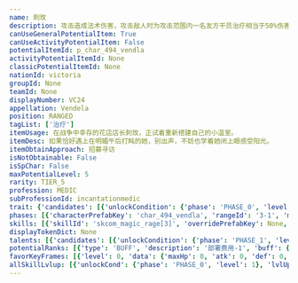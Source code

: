 ```yaml
---
name: 刺玫
description: 攻击造成法术伤害，攻击敌人时为攻击范围内一名友方干员治疗相当于50%伤害的生命值
canUseGeneralPotentialItem: True
canUseActivityPotentialItem: False
potentialItemId: p_char_494_vendla
activityPotentialItemId: None
classicPotentialItemId: None
nationId: victoria
groupId: None
teamId: None
displayNumber: VC24
appellation: Vendela
position: RANGED
tagList: ['治疗']
itemUsage: 在战争中幸存的花店店长刺玫，正试着重新搭建自己的小温室。
itemDesc: 如果恰好遇上在明媚午后打盹的她，别出声，不妨也学着她闭上眼感受阳光。
itemObtainApproach: 招募寻访
isNotObtainable: False
isSpChar: False
maxPotentialLevel: 5
rarity: TIER_5
profession: MEDIC
subProfessionId: incantationmedic
trait: {'candidates': [{'unlockCondition': {'phase': 'PHASE_0', 'level': 1}, 'requiredPotentialRank': 0, 'blackboard': [{'key': 'scale', 'value': 0.5, 'valueStr': None}], 'overrideDescripton': '攻击造成<@ba.kw>法术伤害</>，攻击敌人时为攻击范围内一名友方干员治疗相当于<@ba.kw>{scale:0%}</>伤害的生命值', 'prefabKey': None, 'rangeId': None}]}
phases: [{'characterPrefabKey': 'char_494_vendla', 'rangeId': '3-1', 'maxLevel': 50, 'attributesKeyFrames': [{'level': 1, 'data': {'maxHp': 751, 'atk': 192, 'def': 44, 'magicResistance': 10.0, 'cost': 15, 'blockCnt': 1, 'moveSpeed': 1.0, 'attackSpeed': 100.0, 'baseAttackTime': 1.6, 'respawnTime': 70, 'hpRecoveryPerSec': 0.0, 'spRecoveryPerSec': 1.0, 'maxDeployCount': 1, 'maxDeckStackCnt': 0, 'tauntLevel': 0, 'massLevel': 0, 'baseForceLevel': 0, 'stunImmune': False, 'silenceImmune': False, 'sleepImmune': False, 'frozenImmune': False, 'levitateImmune': False}}, {'level': 50, 'data': {'maxHp': 989, 'atk': 316, 'def': 64, 'magicResistance': 10.0, 'cost': 15, 'blockCnt': 1, 'moveSpeed': 1.0, 'attackSpeed': 100.0, 'baseAttackTime': 1.6, 'respawnTime': 70, 'hpRecoveryPerSec': 0.0, 'spRecoveryPerSec': 1.0, 'maxDeployCount': 1, 'maxDeckStackCnt': 0, 'tauntLevel': 0, 'massLevel': 0, 'baseForceLevel': 0, 'stunImmune': False, 'silenceImmune': False, 'sleepImmune': False, 'frozenImmune': False, 'levitateImmune': False}}], 'evolveCost': None}, {'characterPrefabKey': 'char_494_vendla', 'rangeId': '3-3', 'maxLevel': 70, 'attributesKeyFrames': [{'level': 1, 'data': {'maxHp': 989, 'atk': 316, 'def': 64, 'magicResistance': 15.0, 'cost': 17, 'blockCnt': 1, 'moveSpeed': 1.0, 'attackSpeed': 100.0, 'baseAttackTime': 1.6, 'respawnTime': 70, 'hpRecoveryPerSec': 0.0, 'spRecoveryPerSec': 1.0, 'maxDeployCount': 1, 'maxDeckStackCnt': 0, 'tauntLevel': 0, 'massLevel': 0, 'baseForceLevel': 0, 'stunImmune': False, 'silenceImmune': False, 'sleepImmune': False, 'frozenImmune': False, 'levitateImmune': False}}, {'level': 70, 'data': {'maxHp': 1178, 'atk': 440, 'def': 80, 'magicResistance': 15.0, 'cost': 17, 'blockCnt': 1, 'moveSpeed': 1.0, 'attackSpeed': 100.0, 'baseAttackTime': 1.6, 'respawnTime': 70, 'hpRecoveryPerSec': 0.0, 'spRecoveryPerSec': 1.0, 'maxDeployCount': 1, 'maxDeckStackCnt': 0, 'tauntLevel': 0, 'massLevel': 0, 'baseForceLevel': 0, 'stunImmune': False, 'silenceImmune': False, 'sleepImmune': False, 'frozenImmune': False, 'levitateImmune': False}}], 'evolveCost': [{'id': '3261', 'count': 4, 'type': 'MATERIAL'}, {'id': '30052', 'count': 4, 'type': 'MATERIAL'}, {'id': '30062', 'count': 2, 'type': 'MATERIAL'}]}, {'characterPrefabKey': 'char_494_vendla', 'rangeId': '3-3', 'maxLevel': 80, 'attributesKeyFrames': [{'level': 1, 'data': {'maxHp': 1178, 'atk': 440, 'def': 80, 'magicResistance': 20.0, 'cost': 17, 'blockCnt': 1, 'moveSpeed': 1.0, 'attackSpeed': 100.0, 'baseAttackTime': 1.6, 'respawnTime': 70, 'hpRecoveryPerSec': 0.0, 'spRecoveryPerSec': 1.0, 'maxDeployCount': 1, 'maxDeckStackCnt': 0, 'tauntLevel': 0, 'massLevel': 0, 'baseForceLevel': 0, 'stunImmune': False, 'silenceImmune': False, 'sleepImmune': False, 'frozenImmune': False, 'levitateImmune': False}}, {'level': 80, 'data': {'maxHp': 1370, 'atk': 550, 'def': 100, 'magicResistance': 20.0, 'cost': 17, 'blockCnt': 1, 'moveSpeed': 1.0, 'attackSpeed': 100.0, 'baseAttackTime': 1.6, 'respawnTime': 70, 'hpRecoveryPerSec': 0.0, 'spRecoveryPerSec': 1.0, 'maxDeployCount': 1, 'maxDeckStackCnt': 0, 'tauntLevel': 0, 'massLevel': 0, 'baseForceLevel': 0, 'stunImmune': False, 'silenceImmune': False, 'sleepImmune': False, 'frozenImmune': False, 'levitateImmune': False}}], 'evolveCost': [{'id': '3263', 'count': 3, 'type': 'MATERIAL'}, {'id': '30054', 'count': 5, 'type': 'MATERIAL'}, {'id': '30093', 'count': 13, 'type': 'MATERIAL'}]}]
skills: [{'skillId': 'skcom_magic_rage[3]', 'overridePrefabKey': None, 'overrideTokenKey': None, 'levelUpCostCond': [{'unlockCond': {'phase': 'PHASE_2', 'level': 1}, 'lvlUpTime': 28800, 'levelUpCost': [{'id': '3303', 'count': 5, 'type': 'MATERIAL'}, {'id': '31014', 'count': 3, 'type': 'MATERIAL'}, {'id': '30013', 'count': 6, 'type': 'MATERIAL'}]}, {'unlockCond': {'phase': 'PHASE_2', 'level': 1}, 'lvlUpTime': 57600, 'levelUpCost': [{'id': '3303', 'count': 6, 'type': 'MATERIAL'}, {'id': '30064', 'count': 3, 'type': 'MATERIAL'}, {'id': '31024', 'count': 4, 'type': 'MATERIAL'}]}, {'unlockCond': {'phase': 'PHASE_2', 'level': 1}, 'lvlUpTime': 86400, 'levelUpCost': [{'id': '3303', 'count': 10, 'type': 'MATERIAL'}, {'id': '30135', 'count': 4, 'type': 'MATERIAL'}, {'id': '31054', 'count': 4, 'type': 'MATERIAL'}]}], 'unlockCond': {'phase': 'PHASE_0', 'level': 1}}, {'skillId': 'skchr_vendla_2', 'overridePrefabKey': None, 'overrideTokenKey': None, 'levelUpCostCond': [{'unlockCond': {'phase': 'PHASE_2', 'level': 1}, 'lvlUpTime': 28800, 'levelUpCost': [{'id': '3303', 'count': 5, 'type': 'MATERIAL'}, {'id': '30104', 'count': 3, 'type': 'MATERIAL'}, {'id': '30043', 'count': 2, 'type': 'MATERIAL'}]}, {'unlockCond': {'phase': 'PHASE_2', 'level': 1}, 'lvlUpTime': 57600, 'levelUpCost': [{'id': '3303', 'count': 6, 'type': 'MATERIAL'}, {'id': '31064', 'count': 3, 'type': 'MATERIAL'}, {'id': '30014', 'count': 6, 'type': 'MATERIAL'}]}, {'unlockCond': {'phase': 'PHASE_2', 'level': 1}, 'lvlUpTime': 86400, 'levelUpCost': [{'id': '3303', 'count': 10, 'type': 'MATERIAL'}, {'id': '30145', 'count': 4, 'type': 'MATERIAL'}, {'id': '31074', 'count': 3, 'type': 'MATERIAL'}]}], 'unlockCond': {'phase': 'PHASE_1', 'level': 1}}]
displayTokenDict: None
talents: [{'candidates': [{'unlockCondition': {'phase': 'PHASE_1', 'level': 1}, 'requiredPotentialRank': 0, 'prefabKey': '1', 'name': '土壤基肥改良', 'description': '攻击范围内生命上限最高的友方角色受到的治疗效果提升8%', 'rangeId': None, 'blackboard': [{'key': 'heal_scale', 'value': 1.08, 'valueStr': None}], 'tokenKey': None}, {'unlockCondition': {'phase': 'PHASE_1', 'level': 1}, 'requiredPotentialRank': 4, 'prefabKey': '1', 'name': '土壤基肥改良', 'description': '攻击范围内生命上限最高的友方角色受到的治疗效果提升11%<@ba.talpu>（+3%）</>', 'rangeId': None, 'blackboard': [{'key': 'heal_scale', 'value': 1.11, 'valueStr': None}], 'tokenKey': None}, {'unlockCondition': {'phase': 'PHASE_2', 'level': 1}, 'requiredPotentialRank': 0, 'prefabKey': '1', 'name': '土壤基肥改良', 'description': '攻击范围内生命上限最高的友方角色受到的治疗效果提升15%', 'rangeId': None, 'blackboard': [{'key': 'heal_scale', 'value': 1.15, 'valueStr': None}], 'tokenKey': None}, {'unlockCondition': {'phase': 'PHASE_2', 'level': 1}, 'requiredPotentialRank': 4, 'prefabKey': '1', 'name': '土壤基肥改良', 'description': '攻击范围内生命上限最高的友方角色受到的治疗效果提升18%<@ba.talpu>（+3%）</>', 'rangeId': None, 'blackboard': [{'key': 'heal_scale', 'value': 1.18, 'valueStr': None}], 'tokenKey': None}]}]
potentialRanks: [{'type': 'BUFF', 'description': '部署费用-1', 'buff': {'attributes': {'abnormalFlags': None, 'abnormalImmunes': None, 'abnormalAntis': None, 'abnormalCombos': None, 'abnormalComboImmunes': None, 'attributeModifiers': [{'attributeType': 'COST', 'formulaItem': 'ADDITION', 'value': -1.0, 'loadFromBlackboard': False, 'fetchBaseValueFromSourceEntity': False}]}}, 'equivalentCost': None}, {'type': 'BUFF', 'description': '再部署时间-4秒', 'buff': {'attributes': {'abnormalFlags': None, 'abnormalImmunes': None, 'abnormalAntis': None, 'abnormalCombos': None, 'abnormalComboImmunes': None, 'attributeModifiers': [{'attributeType': 'RESPAWN_TIME', 'formulaItem': 'ADDITION', 'value': -4.0, 'loadFromBlackboard': False, 'fetchBaseValueFromSourceEntity': False}]}}, 'equivalentCost': None}, {'type': 'BUFF', 'description': '攻击力+22', 'buff': {'attributes': {'abnormalFlags': None, 'abnormalImmunes': None, 'abnormalAntis': None, 'abnormalCombos': None, 'abnormalComboImmunes': None, 'attributeModifiers': [{'attributeType': 'ATK', 'formulaItem': 'ADDITION', 'value': 22.0, 'loadFromBlackboard': False, 'fetchBaseValueFromSourceEntity': False}]}}, 'equivalentCost': None}, {'type': 'CUSTOM', 'description': '天赋效果增强', 'buff': None, 'equivalentCost': None}, {'type': 'BUFF', 'description': '部署费用-1', 'buff': {'attributes': {'abnormalFlags': None, 'abnormalImmunes': None, 'abnormalAntis': None, 'abnormalCombos': None, 'abnormalComboImmunes': None, 'attributeModifiers': [{'attributeType': 'COST', 'formulaItem': 'ADDITION', 'value': -1.0, 'loadFromBlackboard': False, 'fetchBaseValueFromSourceEntity': False}]}}, 'equivalentCost': None}]
favorKeyFrames: [{'level': 0, 'data': {'maxHp': 0, 'atk': 0, 'def': 0, 'magicResistance': 0.0, 'cost': 0, 'blockCnt': 0, 'moveSpeed': 0.0, 'attackSpeed': 0.0, 'baseAttackTime': 0.0, 'respawnTime': 0, 'hpRecoveryPerSec': 0.0, 'spRecoveryPerSec': 0.0, 'maxDeployCount': 0, 'maxDeckStackCnt': 0, 'tauntLevel': 0, 'massLevel': 0, 'baseForceLevel': 0, 'stunImmune': False, 'silenceImmune': False, 'sleepImmune': False, 'frozenImmune': False, 'levitateImmune': False}}, {'level': 50, 'data': {'maxHp': 180, 'atk': 30, 'def': 0, 'magicResistance': 0.0, 'cost': 0, 'blockCnt': 0, 'moveSpeed': 0.0, 'attackSpeed': 0.0, 'baseAttackTime': 0.0, 'respawnTime': 0, 'hpRecoveryPerSec': 0.0, 'spRecoveryPerSec': 0.0, 'maxDeployCount': 0, 'maxDeckStackCnt': 0, 'tauntLevel': 0, 'massLevel': 0, 'baseForceLevel': 0, 'stunImmune': False, 'silenceImmune': False, 'sleepImmune': False, 'frozenImmune': False, 'levitateImmune': False}}]
allSkillLvlup: [{'unlockCond': {'phase': 'PHASE_0', 'level': 1}, 'lvlUpCost': [{'id': '3301', 'count': 4, 'type': 'MATERIAL'}]}, {'unlockCond': {'phase': 'PHASE_0', 'level': 1}, 'lvlUpCost': [{'id': '3301', 'count': 4, 'type': 'MATERIAL'}, {'id': '30011', 'count': 10, 'type': 'MATERIAL'}]}, {'unlockCond': {'phase': 'PHASE_0', 'level': 1}, 'lvlUpCost': [{'id': '3302', 'count': 6, 'type': 'MATERIAL'}, {'id': '30022', 'count': 3, 'type': 'MATERIAL'}]}, {'unlockCond': {'phase': 'PHASE_1', 'level': 1}, 'lvlUpCost': [{'id': '3302', 'count': 6, 'type': 'MATERIAL'}, {'id': '30032', 'count': 5, 'type': 'MATERIAL'}]}, {'unlockCond': {'phase': 'PHASE_1', 'level': 1}, 'lvlUpCost': [{'id': '3302', 'count': 6, 'type': 'MATERIAL'}, {'id': '30073', 'count': 4, 'type': 'MATERIAL'}]}, {'unlockCond': {'phase': 'PHASE_1', 'level': 1}, 'lvlUpCost': [{'id': '3303', 'count': 6, 'type': 'MATERIAL'}, {'id': '31043', 'count': 3, 'type': 'MATERIAL'}, {'id': '30043', 'count': 2, 'type': 'MATERIAL'}]}]
---
```


